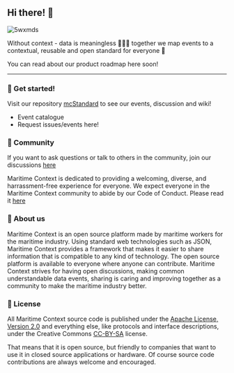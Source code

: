 ## Hi there! 👋

![5wxmds](https://user-images.githubusercontent.com/93884264/145002929-cdf3ec6b-ac8b-4c16-be0d-570a3e8545bc.jpg)

Without context - data is meaningless 🤷🏻‍♀️ together we map events to a contextual, reusable and open standard for everyone 🙌

You can read about our product roadmap here soon!

---
### 🏁 Get started!

Visit our repository [mcStandard](https://github.com/Maritime-context/mcStandard) to see our events, discussion and wiki!

- Event catalogue
- Request issues/events here! 

### 🌱 Community

If you want to ask questions or talk to others in the community, join our discussions [here](https://github.com/Maritime-context/mcStandard/discussions)

Maritime Context is dedicated to providing a welcoming, diverse, and harrassment-free experience for everyone. We expect everyone in the Maritime Context community to abide by our Code of Conduct. Please read it [here](https://github.com/Maritime-context/mcStandard/wiki/Code-of-Conduct)


### 🧜 About us

Maritime Context is an open source platform made by maritime workers for the maritime industry. Using standard web technologies such as JSON, Maritime Context provides a framework that makes it easier to share information that is compatible to any kind of technology. The open source platform is available to everyone where anyone can contribute. Maritime Context strives for having open discussions, making common understandable data events, sharing is caring and improving together as a community to make the maritime industry better.

### 📄 License
All Maritime Context source code is published under the [Apache License, Version 2.0](https://www.apache.org/licenses/LICENSE-2.0) and everything else, like protocols and interface descriptions, under the Creative Commons [CC-BY-SA](https://creativecommons.org/licenses/by-sa/4.0/) license.

That means that it is open source, but friendly to companies that want to use it in closed source applications or hardware. Of course source code contributions are always welcome and encouraged.

<!--

**Here are some ideas to get you started:**

🙋‍♀️ A short introduction - what is your organization all about?
🌈 Contribution guidelines - how can the community get involved?
👩‍💻 Useful resources - where can the community find your docs? Is there anything else the community should know?
🍿 Fun facts - what does your team eat for breakfast?
🧙 Remember, you can do mighty things with the power of [Markdown](https://docs.github.com/github/writing-on-github/getting-started-with-writing-and-formatting-on-github/basic-writing-and-formatting-syntax)
-->
